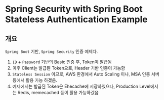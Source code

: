 # Spring Security with Spring Boot Stateless Authentication Example

## 개요

`Spring Boot` 기반, `Spring Security` 인증 예제다.

1. `ID` + `Password` 기반의 Basic 인증 후, Token이 발급됨
2. 이후 Client는 발급된 Token으로, Header 기반 인증이 가능함
3. `Stateless Session` 이므로, AWS 환경에서 Auto Scaling 이나, MSA 인증 서버 등에서 활용 가능 하겠음.
4. 예제에서는 발급된 Token은 Ehecache에 저장하였으나, Production Level에서는 Redis, memecached 등이 활용 가능하겠음





